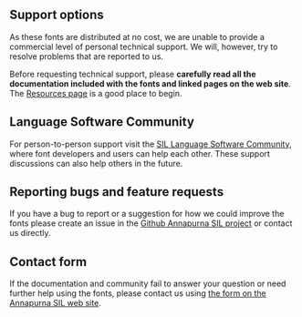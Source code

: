 
## Support options

As these fonts are distributed at no cost, we are unable to provide a commercial level of personal technical support. We will, however, try to resolve problems that are reported to us.

Before requesting technical support, please **carefully read all the documentation included with the fonts and linked pages on the web site**. The [Resources page](resources) is a good place to begin.

## Language Software Community

For person-to-person support visit the [SIL Language Software Community](https://community.software.sil.org/c/silfonts), where font developers and users can help each other. These support discussions can also help others in the future.

## Reporting bugs and feature requests

If you have a bug to report or a suggestion for how we could improve the fonts please create an issue in the [Github Annapurna SIL project](https://github.com/silnrsi/font-annapurna/issues) or contact us directly.

## Contact form

If the documentation and community fail to answer your question or need further help using the fonts, please contact us using [the form on the Annapurna SIL web site](https://software.sil.org/annapurna/about/contact/).

